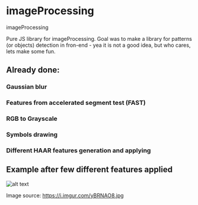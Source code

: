 # imageProcessing
imageProcessing

Pure JS library for imageProcessing. Goal was to make a library for patterns (or objects) detection in fron-end - yea it is not a good idea, but who cares, lets make some fun.

## Already done:
### Gaussian blur
### Features from accelerated segment test (FAST)
### RGB to Grayscale 
### Symbols drawing
### Different HAAR features generation and applying

##     Example after few different features applied
![alt text](https://i.imgur.com/M32TLzz.png)

Image source: https://i.imgur.com/yBRNAO8.jpg
